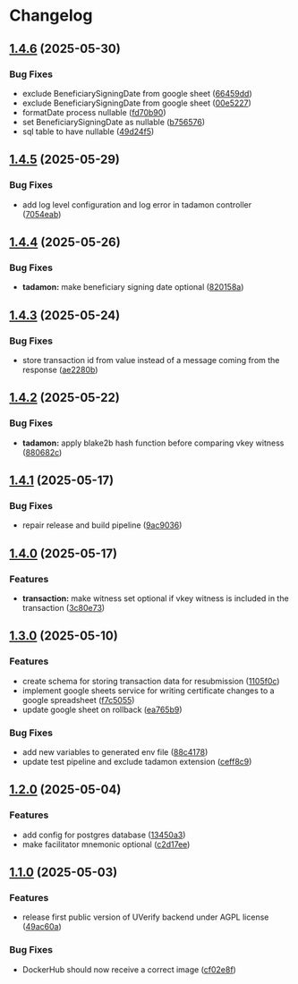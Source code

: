 # Changelog

## [1.4.6](https://github.com/UVerify-io/uverify-backend/compare/v1.4.5...v1.4.6) (2025-05-30)


### Bug Fixes

* exclude BeneficiarySigningDate from google sheet ([66459dd](https://github.com/UVerify-io/uverify-backend/commit/66459dd30a9c90defa995a4e1cb527cf8e06e961))
* exclude BeneficiarySigningDate from google sheet ([00e5227](https://github.com/UVerify-io/uverify-backend/commit/00e52275599008b87d7330ab502796ffc55dfb79))
* formatDate process nullable ([fd70b90](https://github.com/UVerify-io/uverify-backend/commit/fd70b90a5867451afaa3768b42743e738ebb1fef))
* set BeneficiarySigningDate as nullable ([b756576](https://github.com/UVerify-io/uverify-backend/commit/b756576c4dd985f70779ee6a071083d7f2d5c63e))
* sql table to have nullable ([49d24f5](https://github.com/UVerify-io/uverify-backend/commit/49d24f52b777e4031db5d907354b996666757e76))

## [1.4.5](https://github.com/UVerify-io/uverify-backend/compare/v1.4.4...v1.4.5) (2025-05-29)


### Bug Fixes

* add log level configuration and log error in tadamon controller ([7054eab](https://github.com/UVerify-io/uverify-backend/commit/7054eabff771f6bdaabbe01b97e57d15c9994333))

## [1.4.4](https://github.com/UVerify-io/uverify-backend/compare/v1.4.3...v1.4.4) (2025-05-26)


### Bug Fixes

* **tadamon:** make beneficiary signing date optional ([820158a](https://github.com/UVerify-io/uverify-backend/commit/820158ac9ae7e02891879e8fbfad33a3caf43503))

## [1.4.3](https://github.com/UVerify-io/uverify-backend/compare/v1.4.2...v1.4.3) (2025-05-24)


### Bug Fixes

* store transaction id from value instead of a message coming from the response ([ae2280b](https://github.com/UVerify-io/uverify-backend/commit/ae2280b0b8f317899ea62d500c3f23a40bea0189))

## [1.4.2](https://github.com/UVerify-io/uverify-backend/compare/v1.4.1...v1.4.2) (2025-05-22)


### Bug Fixes

* **tadamon:** apply blake2b hash function before comparing vkey witness ([880682c](https://github.com/UVerify-io/uverify-backend/commit/880682c82bab2f04af2cea92ececd59a136a6642))

## [1.4.1](https://github.com/UVerify-io/uverify-backend/compare/v1.4.0...v1.4.1) (2025-05-17)


### Bug Fixes

* repair release and build pipeline ([9ac9036](https://github.com/UVerify-io/uverify-backend/commit/9ac9036c3bf189145effd6fbeb1d4e3e81265723))

## [1.4.0](https://github.com/UVerify-io/uverify-backend/compare/v1.3.0...v1.4.0) (2025-05-17)


### Features

* **transaction:** make witness set optional if vkey witness is included in the transaction ([3c80e73](https://github.com/UVerify-io/uverify-backend/commit/3c80e73241f0ed74a51fd9a5e24e2d86fc03969d))

## [1.3.0](https://github.com/UVerify-io/uverify-backend/compare/v1.2.0...v1.3.0) (2025-05-10)


### Features

* create schema for storing transaction data for resubmission ([1105f0c](https://github.com/UVerify-io/uverify-backend/commit/1105f0c16c495994379bbfd55f249e37995fd5c9))
* implement google sheets service for writing certificate changes to a google spreadsheet ([f7c5055](https://github.com/UVerify-io/uverify-backend/commit/f7c5055d5f3a9ebcd219ae6820f7d3a0c762bb19))
* update google sheet on rollback ([ea765b9](https://github.com/UVerify-io/uverify-backend/commit/ea765b91b8cae3865449dffab6a28069b1ebc021))


### Bug Fixes

* add new variables to generated env file ([88c4178](https://github.com/UVerify-io/uverify-backend/commit/88c41787399788dfc889ef820e10a5c232b3be33))
* update test pipeline and exclude tadamon extension ([ceff8c9](https://github.com/UVerify-io/uverify-backend/commit/ceff8c9e142d9908a50346e3040e32c51c08fe0a))

## [1.2.0](https://github.com/UVerify-io/uverify-backend/compare/v1.1.0...v1.2.0) (2025-05-04)


### Features

* add config for postgres database ([13450a3](https://github.com/UVerify-io/uverify-backend/commit/13450a3d88de13d620941339e2f11d6aeb778393))
* make facilitator mnemonic optional ([c2d17ee](https://github.com/UVerify-io/uverify-backend/commit/c2d17eecb28fd0c84371f26b4bcf03656e1a5a85))

## [1.1.0](https://github.com/UVerify-io/uverify-backend/compare/v1.0.0...v1.1.0) (2025-05-03)


### Features

* release first public version of UVerify backend under AGPL license ([49ac60a](https://github.com/UVerify-io/uverify-backend/commit/49ac60a46e46273d7802aa5557398c307d6564ff))


### Bug Fixes

* DockerHub should now receive a correct image ([cf02e8f](https://github.com/UVerify-io/uverify-backend/commit/cf02e8fe1c727535f78743f1db858d399a8486e7))
